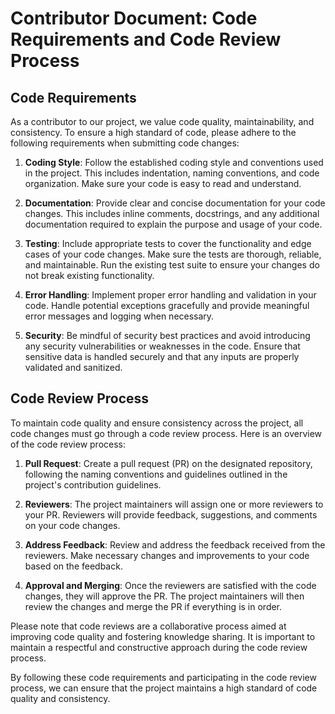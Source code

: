 # Contributor Document: Code Requirements and Code Review Process

## Code Requirements

As a contributor to our project, we value code quality, maintainability, and consistency. To ensure a high standard of code, please adhere to the following requirements when submitting code changes:

1. **Coding Style**: Follow the established coding style and conventions used in the project. This includes indentation, naming conventions, and code organization. Make sure your code is easy to read and understand.

2. **Documentation**: Provide clear and concise documentation for your code changes. This includes inline comments, docstrings, and any additional documentation required to explain the purpose and usage of your code.

3. **Testing**: Include appropriate tests to cover the functionality and edge cases of your code changes. Make sure the tests are thorough, reliable, and maintainable. Run the existing test suite to ensure your changes do not break existing functionality.

4. **Error Handling**: Implement proper error handling and validation in your code. Handle potential exceptions gracefully and provide meaningful error messages and logging when necessary.

5. **Security**: Be mindful of security best practices and avoid introducing any security vulnerabilities or weaknesses in the code. Ensure that sensitive data is handled securely and that any inputs are properly validated and sanitized.

## Code Review Process

To maintain code quality and ensure consistency across the project, all code changes must go through a code review process. Here is an overview of the code review process:

1. **Pull Request**: Create a pull request (PR) on the designated repository, following the naming conventions and guidelines outlined in the project's contribution guidelines.

2. **Reviewers**: The project maintainers will assign one or more reviewers to your PR. Reviewers will provide feedback, suggestions, and comments on your code changes.

3. **Address Feedback**: Review and address the feedback received from the reviewers. Make necessary changes and improvements to your code based on the feedback.

4. **Approval and Merging**: Once the reviewers are satisfied with the code changes, they will approve the PR. The project maintainers will then review the changes and merge the PR if everything is in order.

Please note that code reviews are a collaborative process aimed at improving code quality and fostering knowledge sharing. It is important to maintain a respectful and constructive approach during the code review process.

By following these code requirements and participating in the code review process, we can ensure that the project maintains a high standard of code quality and consistency.
